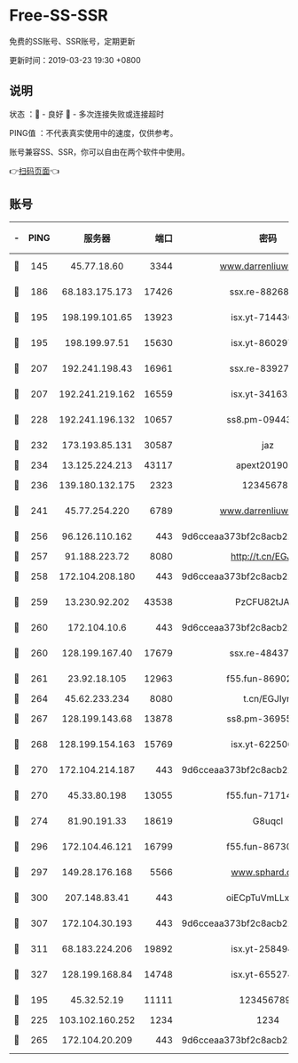 # Free-SS-SSR

免费的SS账号、SSR账号，定期更新

更新时间：2019-03-23 19:30 +0800

## 说明

状态     ：🙂 - 良好 🙁 - 多次连接失败或连接超时

PING值   ：不代表真实使用中的速度，仅供参考。

账号兼容SS、SSR，你可以自由在两个软件中使用。

👉[扫码页面](https://liesauer.github.io/Free-SS-SSR/)👈

## 账号

|-|PING|服务器|端口|密码|加密方式|区域|
|:----:|:----:|:-----:|-----:|:----:|:----:|:----:|
|🙂|145|45.77.18.60|3344|www.darrenliuwei.com|aes-256-cfb|JP|
|🙂|186|68.183.175.173|17426|ssx.re-88268123|aes-256-cfb|US|
|🙂|195|198.199.101.65|13923|isx.yt-71443072|aes-256-cfb|US|
|🙂|195|198.199.97.51|15630|isx.yt-86029776|aes-256-cfb|US|
|🙂|207|192.241.198.43|16961|ssx.re-83927366|aes-256-cfb|US|
|🙂|207|192.241.219.162|16559|isx.yt-34163162|aes-256-cfb|US|
|🙂|228|192.241.196.132|10657|ss8.pm-09443991|aes-256-cfb|US|
|🙂|232|173.193.85.131|30587|jaz|aes-256-cfb|US|
|🙂|234|13.125.224.213|43117|apext2019005|chacha20|KR|
|🙂|236|139.180.132.175|2323|123456789|aes-256-cfb|SG|
|🙂|241|45.77.254.220|6789|www.darrenliuwei.com|aes-256-cfb|SG|
|🙂|256|96.126.110.162|443|9d6cceaa373bf2c8acb22e60b6a58be6|aes-256-cfb|US|
|🙂|257|91.188.223.72|8080|http://t.cn/EGJIyrl|rc4-md5|RU|
|🙂|258|172.104.208.180|443|9d6cceaa373bf2c8acb22e60b6a58be6|aes-256-cfb|US|
|🙂|259|13.230.92.202|43538|PzCFU82tJAdZ|aes-256-cfb|JP|
|🙂|260|172.104.10.6|443|9d6cceaa373bf2c8acb22e60b6a58be6|aes-256-cfb|US|
|🙂|260|128.199.167.40|17679|ssx.re-48437316|aes-256-cfb|SG|
|🙂|261|23.92.18.105|12963|f55.fun-86902883|aes-256-cfb|US|
|🙂|264|45.62.233.234|8080|t.cn/EGJIyrl|rc4-md5|CA|
|🙂|267|128.199.143.68|13878|ss8.pm-36955198|aes-256-cfb|SG|
|🙂|268|128.199.154.163|15769|isx.yt-62250628|aes-256-cfb|SG|
|🙂|270|172.104.214.187|443|9d6cceaa373bf2c8acb22e60b6a58be6|aes-256-cfb|US|
|🙂|270|45.33.80.198|13055|f55.fun-71714791|aes-256-cfb|US|
|🙂|274|81.90.191.33|18619|G8uqcl|aes-256-cfb|US|
|🙂|296|172.104.46.121|16799|f55.fun-86730796|aes-256-cfb|SG|
|🙂|297|149.28.176.168|5566|www.sphard.com|aes-256-cfb|AU|
|🙂|300|207.148.83.41|443|oiECpTuVmLLxk4Ts|aes-256-cfb|AU|
|🙂|307|172.104.30.193|443|9d6cceaa373bf2c8acb22e60b6a58be6|aes-256-cfb|US|
|🙂|311|68.183.224.206|19892|isx.yt-25849474|aes-256-cfb|SG|
|🙂|327|128.199.168.84|14748|isx.yt-65527491|aes-256-cfb|SG|
|🙂|195|45.32.52.19|11111|1234567890|aes-256-cfb|JP|
|🙂|225|103.102.160.252|1234|1234|rc4-md5|JP|
|🙂|265|172.104.20.209|443|9d6cceaa373bf2c8acb22e60b6a58be6|aes-256-cfb|US|
